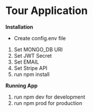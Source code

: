 # Tour Application  

**Installation**
- Create config.env file 
 1) Set MONGO_DB URI
 2) Set JWT Secret
 3) Set EMAIL
 4) Set Stripe API
 5) run npm install
 
 **Running App**
 1) run npm dev for development
 2) run npm prod for production

